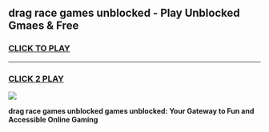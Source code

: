
## drag race games unblocked - Play Unblocked Gmaes & Free
<h3>
<a href="https://news.freeplayer.one?title=drag_race_games_unblocked&ref=23F">CLICK TO PLAY</a></h3>
<hr>

<h3>
<a href="https://news.freeplayer.one?title=drag_race_games_unblocked&ref=23F">CLICK 2 PLAY</a>
  
</h3>

<a href="https://news.freeplayer.one?title=drag_race_games_unblocked&ref=23F/"><img src="https://clearcache.store/games.png"></a>


**drag race games unblocked games unblocked: Your Gateway to Fun and Accessible Online Gaming**
